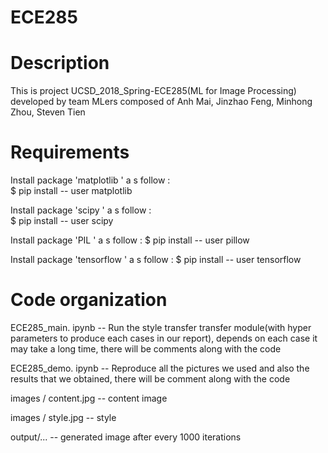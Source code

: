 # ECE285

Description
===========
This is project UCSD_2018_Spring-ECE285(ML for Image Processing) developed by team MLers 
composed of Anh Mai, Jinzhao Feng, Minhong Zhou, Steven Tien

Requirements
============
Install package 'matplotlib ' a s follow :          
$ pip install -- user matplotlib         

Install package 'scipy ' a s follow :      
$ pip install -- user scipy

Install package 'PIL ' a s follow :
$ pip install -- user pillow

Install package 'tensorflow ' a s follow :
$ pip install -- user tensorflow

Code organization
=================
ECE285_main. ipynb -- Run the style transfer transfer module(with hyper parameters to produce each cases in our report), depends on each case it may take a long time, there will be comments along with the code

ECE285_demo. ipynb -- Reproduce all the pictures we used and also the results that we obtained, there will be comment along with the code


images / content.jpg -- content image 

images / style.jpg -- style

output/... -- generated image after every 1000 iterations
